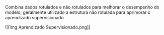 Combina dados rotulados e não rotulados  para melhorar o desempenho do modelo, geralmente utilizado a estrutura não rotulada para aprimorar o aprendizado supervisionado 



![[Img Aprendizado Supervisionado.png]]

